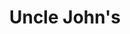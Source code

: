 ---
title: "Uncle John's"
url: /paranaque/uncle-johns-general-paulino-santos-avenue/
shop: convenience
---